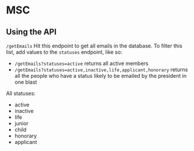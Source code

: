 # MSC

## Using the API 

`/getEmails`
Hit this endpoint to get all emails in the database. To filter this list, add values to the `statuses` endpoint, like so:

 - `/getEmails?statuses=active` returns all active members
 - `/getEmails?statuses=active,inactive,life,applicant,honorary` returns all the people who have a status likely to be emailed by the president in one blast

All statuses:
 - active
 - inactive
 - life
 - junior
 - child
 - honorary
 - applicant